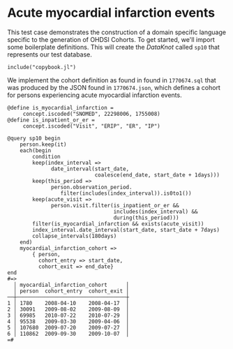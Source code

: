 # Acute myocardial infarction events

This test case demonstrates the construction of a domain specific
language specific to the generation of OHDSI Cohorts. To get started,
we'll import some boilerplate definitions. This will create the
*DataKnot* called `sp10` that represents our test database.

    include("copybook.jl")

We implement the cohort definition as found in found in `1770674.sql`
that was produced by the JSON found in `1770674.json`, which defines a
cohort for persons experiencing acute myocardial infarction events.

    @define is_myocardial_infarction =
         concept.iscoded("SNOMED", 22298006, 1755008)
    @define is_inpatient_or_er =
         concept.iscoded("Visit", "ERIP", "ER", "IP")

    @query sp10 begin
        person.keep(it)
        each(begin
            condition
            keep(index_interval =>
                  date_interval(start_date,
                                coalesce(end_date, start_date + 1days)))
            keep(this_period =>
                  person.observation_period.
                     filter(includes(index_interval)).is0to1())
            keep(acute_visit =>
                  person.visit.filter(is_inpatient_or_er &&
                                      includes(index_interval) &&
                                      during(this_period)))
            filter(is_myocardial_infarction && exists(acute_visit))
            index_interval.date_interval(start_date, start_date + 7days)
            collapse_intervals(180days)
        end)
        myocardial_infarction_cohort =>
            { person,
              cohort_entry => start_date,
              cohort_exit => end_date}
    end
    #=>
      │ myocardial_infarction_cohort      │
      │ person  cohort_entry  cohort_exit │
    ──┼───────────────────────────────────┼
    1 │ 1780    2008-04-10    2008-04-17  │
    2 │ 30091   2009-08-02    2009-08-09  │
    3 │ 69985   2010-07-22    2010-07-29  │
    4 │ 95538   2009-03-30    2009-04-06  │
    5 │ 107680  2009-07-20    2009-07-27  │
    6 │ 110862  2009-09-30    2009-10-07  │
    =#

